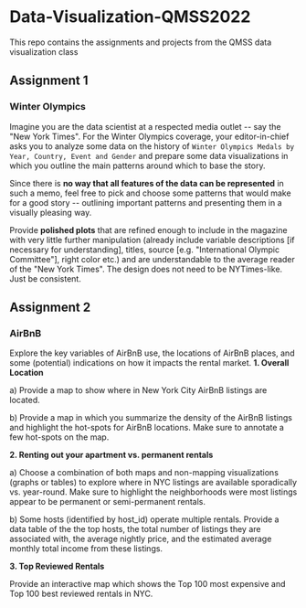 # Data-Visualization-QMSS2022
This repo contains the assignments and projects from the QMSS data visualization class 


## **Assignment 1**
### Winter Olympics

Imagine you are the data scientist at a respected media outlet -- say the "New York Times". For the Winter Olympics coverage, your editor-in-chief asks you to analyze some data on the history of `Winter Olympics Medals by Year, Country, Event and Gender` and prepare some data visualizations in which you outline the main patterns around which to base the story.

Since there is **no way that all features of the data can be represented** in such a memo, feel free to pick and choose some patterns that would make for a good story -- outlining important patterns and presenting them in a visually pleasing way. 

Provide **polished plots** that are refined enough to include in the magazine with very little further manipulation (already include variable descriptions [if necessary for understanding], titles, source [e.g. "International Olympic Committee"], right color etc.) and are understandable to the average reader of the "New York Times". The design does not need to be NYTimes-like. Just be consistent.


## **Assignment 2**
### AirBnB

Explore the key variables of AirBnB use, the locations of AirBnB places, and some (potential) indications on how it impacts the rental market.
**1. Overall Location**

a) Provide a map to show where in New York City AirBnB listings are located.

b) Provide a map in which you summarize the density of the AirBnB listings and highlight the hot-spots for AirBnB locations. Make sure to annotate a few hot-spots on the map.

**2. Renting out your apartment vs. permanent rentals**

a) Choose a combination of both maps and non-mapping visualizations (graphs or tables) to explore where in NYC listings are available sporadically vs. year-round. Make sure to highlight the neighborhoods were most listings appear to be permanent or semi-permanent rentals.

b) Some hosts (identified by host_id) operate multiple rentals. Provide a data table of the the top hosts, the total number of listings they are associated with, the average nightly price, and the estimated average monthly total income from these listings.

**3. Top Reviewed Rentals**

Provide an interactive map which shows the Top 100 most expensive and Top 100 best reviewed rentals in NYC.
